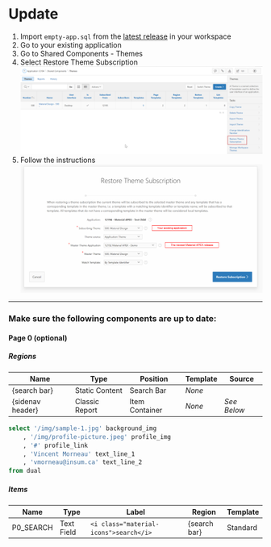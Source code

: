 # Update

1. Import `empty-app.sql` from the [latest release](https://github.com/vincentmorneau/material-apex/releases/latest) in your workspace
2. Go to your existing application
3. Go to Shared Components - Themes
4. Select Restore Theme Subscription ![restore1](img/restore1.png)
5. Follow the instructions ![restore2](img/restore2.png)

---

### Make sure the following components are up to date:
#### Page 0 (optional)
##### Regions
Name | Type | Position | Template | Source
--- | --- | --- | --- | ---
{search bar} | Static Content | Search Bar | *None* |
{sidenav header} | Classic Report | Item Container | *None* | *See Below*

```sql
select '/img/sample-1.jpg' background_img
    , '/img/profile-picture.jpeg' profile_img
    , '#' profile_link
    , 'Vincent Morneau' text_line_1
    , 'vmorneau@insum.ca' text_line_2
from dual
```

##### Items
Name | Type | Label | Region | Template
--- | --- | --- | --- | ---
P0_SEARCH | Text Field | `<i class="material-icons">search</i>` | {search bar} | Standard
